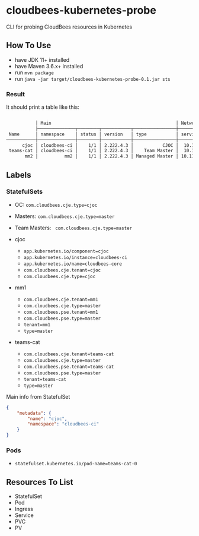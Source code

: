 # cloudbees-kubernetes-probe

CLI for probing CloudBees resources in Kubernetes

## How To Use

* have JDK 11+ installed
* have Maven 3.6.x+ installed
* run `mvn package` 
* run `java -jar target/cloudbees-kubernetes-probe-0.1.jar sts`

### Result

It should print a table like this:

```sh

           │ Main                                               │ Network                                                 │ Storage
           ├──────────────┬────────┬───────────┬────────────────┼────────────────┬──────────────────┬─────────────┬───────┼──────────────────────────┬──────────────────────────────────────────┬──────┬──────────
 Name      │ namespace    │ status │ version   │ type           │ service        │ hostname         │ path        │ tls   │ pvc                      │ pv                                       │ size │ class
───────────┼──────────────┼────────┼───────────┼────────────────┼────────────────┼──────────────────┼─────────────┼───────┼──────────────────────────┼──────────────────────────────────────────┼──────┼──────────
      cjoc │ cloudbees-ci │    1/1 │ 2.222.4.3 │           CJOC │  10.110.134.94 │ 127.0.0.1.nip.io │       /cjoc │ false │      jenkins-home-cjoc-0 │ pvc-ff7475eb-1a80-44c8-8abf-660ffcc7e37a │ 20Gi │ hostpath
 teams-cat │ cloudbees-ci │    1/1 │ 2.222.4.3 │    Team Master │  10.106.147.20 │ 127.0.0.1.nip.io │ /teams-cat/ │ false │ jenkins-home-teams-cat-0 │ pvc-0a05200f-94df-4771-8470-d476402eeb0e │ 50Gi │ hostpath
       mm2 │          mm2 │    1/1 │ 2.222.4.3 │ Managed Master │ 10.111.175.205 │ 127.0.0.1.nip.io │       /mm2/ │ false │       jenkins-home-mm2-0 │ pvc-ec0eb687-b1b5-4638-b733-ddbe8ad9712d │ 50Gi │ hostpath
```

## Labels

### StatefulSets

* OC: `com.cloudbees.cje.type=cjoc` 
* Masters: `com.cloudbees.cje.type=master` 
* Team Masters: ` com.cloudbees.cje.type=master` 

* cjoc  
    * `app.kubernetes.io/component=cjoc`
    * `app.kubernetes.io/instance=cloudbees-ci`
    * `app.kubernetes.io/name=cloudbees-core`
    * `com.cloudbees.cje.tenant=cjoc`
    * `com.cloudbees.cje.type=cjoc`
* mm1
    * `com.cloudbees.cje.tenant=mm1`
    * `com.cloudbees.cje.type=master`
    * `com.cloudbees.pse.tenant=mm1`
    * `com.cloudbees.pse.type=master`
    * `tenant=mm1`
    * `type=master`
* teams-cat 
    * `com.cloudbees.cje.tenant=teams-cat`
    * `com.cloudbees.cje.type=master`
    * `com.cloudbees.pse.tenant=teams-cat`
    * `com.cloudbees.pse.type=master`
    * `tenant=teams-cat`
    * `type=master`

Main info from StatefulSet

```json
{
    "metadata": {
        "name": "cjoc",
        "namespace": "cloudbees-ci"
    }
}
```

### Pods

* `statefulset.kubernetes.io/pod-name=teams-cat-0`

## Resources To List

* StatefulSet
* Pod
* Ingress
* Service
* PVC
* PV 